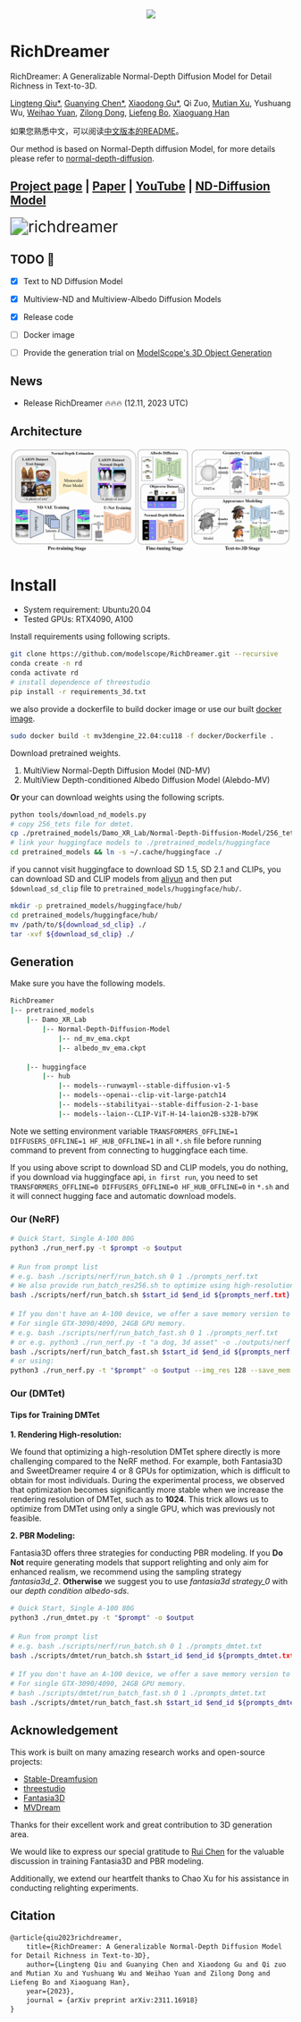 <p align="center">
    <br>
    <img src="https://modelscope.oss-cn-beijing.aliyuncs.com/modelscope.gif" width="400"/>
    <br>
    <h1>RichDreamer</h1>
<p>

RichDreamer: A Generalizable Normal-Depth Diffusion Model for Detail Richness in Text-to-3D.

[Lingteng Qiu\*](https://lingtengqiu.github.io/),
[Guanying Chen\*](https://guanyingc.github.io/),
[Xiaodong Gu\*](https://scholar.google.com.hk/citations?user=aJPO514AAAAJ&hl=zh-CN&oi=ao),
Qi Zuo,
[Mutian Xu](https://mutianxu.github.io/),
Yushuang Wu,
[Weihao Yuan](https://weihao-yuan.com/),
[Zilong Dong](https://scholar.google.com/citations?user=GHOQKCwAAAAJ&hl=zh-CN&oi=ao),
[Liefeng Bo](https://research.cs.washington.edu/istc/lfb/),
[Xiaoguang Han](https://gaplab.cuhk.edu.cn/)

如果您熟悉中文，可以阅读[中文版本的README](./README_ZH.md)。

Our method is based on Normal-Depth diffusion Model, for more details please refer to [normal-depth-diffusion](https://github.com/modelscope/normal-depth-diffusion).

## [Project page](https://lingtengqiu.github.io/RichDreamer/) | [Paper](https://arxiv.org/abs/2311.16918) | [YouTube](https://youtu.be/6gQ1VWiKoc0) | [ND-Diffusion Model](https://github.com/modelscope/normal-depth-diffusion)


<img src=".\figs\richdreamer.gif" alt="richdreamer" style="zoom:200%;" />

## TODO  :triangular_flag_on_post:
- [x]  Text to ND Diffusion Model
- [x]  Multiview-ND and Multiview-Albedo Diffusion Models
- [x]  Release code
- [ ]  Docker image
- [ ]  Provide the generation trial on [ModelScope's 3D Object Generation](https://modelscope.cn/studios/Damo_XR_Lab/3D_AIGC/summary)



## News

- Release RichDreamer :fire::fire::fire: (12.11, 2023 UTC)

## Architecture

![architecture](figs/architecture.png)



# Install

- System requirement: Ubuntu20.04
- Tested GPUs: RTX4090, A100

Install requirements using following scripts.

```bash
git clone https://github.com/modelscope/RichDreamer.git --recursive
conda create -n rd
conda activate rd
# install dependence of threestudio
pip install -r requirements_3d.txt
```

we also provide a dockerfile to build docker image or use our built [docker image](https://code.alibaba-inc.com/dadong.gxd/dream3d/blob/release/1209).

```bash
sudo docker build -t mv3dengine_22.04:cu118 -f docker/Dockerfile .
```

Download pretrained weights.

1. MultiView Normal-Depth Diffusion Model (ND-MV)
2. MultiView Depth-conditioned Albedo Diffusion Model (Alebdo-MV)



**Or** your can download weights using the following scripts.

```bash
python tools/download_nd_models.py
# copy 256_tets file for dmtet.
cp ./pretrained_models/Damo_XR_Lab/Normal-Depth-Diffusion-Model/256_tets.npz ./load/tets/
# link your huggingface models to ./pretrained_models/huggingface
cd pretrained_models && ln -s ~/.cache/huggingface ./
```

if you cannot visit huggingface to download SD 1.5, SD 2.1 and CLIPs, you can download SD and CLIP models from [aliyun](https://virutalbuy-public.oss-cn-hangzhou.aliyuncs.com/share/RichDreamer/models_sd_clip.tar.gz) and then put `$download_sd_clip` file to `pretrained_models/huggingface/hub/`.

```bash
mkdir -p pretrained_models/huggingface/hub/
cd pretrained_models/huggingface/hub/
mv /path/to/${download_sd_clip} ./
tar -xvf ${download_sd_clip} ./
```

## Generation
Make sure you have the following models.
```bash
RichDreamer
|-- pretrained_models
    |-- Damo_XR_Lab
        |-- Normal-Depth-Diffusion-Model
            |-- nd_mv_ema.ckpt
            |-- albedo_mv_ema.ckpt
    
    |-- huggingface
        |-- hub
            |-- models--runwayml--stable-diffusion-v1-5
            |-- models--openai--clip-vit-large-patch14
            |-- models--stabilityai--stable-diffusion-2-1-base
            |-- models--laion--CLIP-ViT-H-14-laion2B-s32B-b79K
```
Note we setting environment variable `TRANSFORMERS_OFFLINE=1 DIFFUSERS_OFFLINE=1 HF_HUB_OFFLINE=1` in all `*.sh` file before running command to prevent from connecting to huggingface each time.

If you using above script to download SD and CLIP models, you do nothing, if you download via huggingface api, `in first run`, you need to set `TRANSFORMERS_OFFLINE=0 DIFFUSERS_OFFLINE=0 HF_HUB_OFFLINE=0` in `*.sh` and it will connect hugging face and automatic download models.


### Our (NeRF)

```bash
# Quick Start, Single A-100 80G
python3 ./run_nerf.py -t $prompt -o $output

# Run from prompt list
# e.g. bash ./scripts/nerf/run_batch.sh 0 1 ./prompts_nerf.txt
# We also provide run_batch_res256.sh to optimize using high-resolution rendering images to achieve better results, but it will consume more memory and time.
bash ./scripts/nerf/run_batch.sh $start_id $end_id ${prompts_nerf.txt}

# If you don't have an A-100 device, we offer a save memory version to generate results.
# For single GTX-3090/4090, 24GB GPU memory.
# e.g. bash ./scripts/nerf/run_batch_fast.sh 0 1 ./prompts_nerf.txt
# or e.g. python3 ./run_nerf.py -t "a dog, 3d asset" -o ./outputs/nerf --img_res 128 --save_mem 1
bash ./scripts/nerf/run_batch_fast.sh $start_id $end_id ${prompts_nerf.txt}
# or using:
python3 ./run_nerf.py -t "$prompt" -o $output --img_res 128 --save_mem 1
```

### Our (DMTet)

#### Tips for Training DMTet

**1. Rendering High-resolution:**

We found that optimizing a high-resolution DMTet sphere directly is more challenging compared to the NeRF method.  For example, both Fantasia3D and SweetDreamer require 4 or 8 GPUs for  optimization, which is difficult to obtain for most individuals. During the experimental process, we observed that optimization becomes  significantly more stable when we increase the rendering resolution of  DMTet, such as to **1024**. This trick allows us to optimize from DMTet using only a single GPU, which was previously not feasible.

**2. PBR Modeling:**

Fantasia3D offers three strategies for conducting PBR modeling.  If you **Do Not** require generating models that support relighting and only aim for enhanced realism, we recommend using the sampling strategy  *fantasia3d_2*. **Otherwise** we suggest you to use *fantasia3d strategy_0* with our *depth condition albedo-sds*.



```bash
# Quick Start, Single A-100 80G
python3 ./run_dmtet.py -t "$prompt" -o $output

# Run from prompt list
# e.g. bash ./scripts/nerf/run_batch.sh 0 1 ./prompts_dmtet.txt
bash ./scripts/dmtet/run_batch.sh $start_id $end_id ${prompts_dmtet.txt} 

# If you don't have an A-100 device, we offer a save memory version to generate results.
# For single GTX-3090/4090, 24GB GPU memory.
# bash ./scripts/dmtet/run_batch_fast.sh 0 1 ./prompts_dmtet.txt
bash ./scripts/dmtet/run_batch_fast.sh $start_id $end_id ${prompts_dmtet.txt}
```


## Acknowledgement

This work is built on many amazing research works and open-source projects:

- [Stable-Dreamfusion](https://github.com/ashawkey/stable-dreamfusion)
- [threestudio](https://github.com/threestudio-project/threestudio)
- [Fantasia3D](https://github.com/Gorilla-Lab-SCUT/Fantasia3D)
- [MVDream](https://github.com/bytedance/MVDream-threestudio)

Thanks for their excellent work and great contribution to 3D generation area.

We would like to express our special gratitude to [Rui Chen](https://aruichen.github.io/) for the valuable discussion in training Fantasia3D and PBR modeling. 

Additionally, we extend our heartfelt thanks to Chao Xu for his assistance in conducting relighting experiments.

## Citation	

```
@article{qiu2023richdreamer,
    title={RichDreamer: A Generalizable Normal-Depth Diffusion Model for Detail Richness in Text-to-3D}, 
    author={Lingteng Qiu and Guanying Chen and Xiaodong Gu and Qi zuo and Mutian Xu and Yushuang Wu and Weihao Yuan and Zilong Dong and Liefeng Bo and Xiaoguang Han},
    year={2023},
    journal = {arXiv preprint arXiv:2311.16918}
}
```

